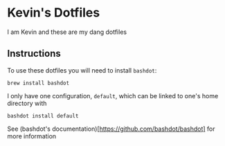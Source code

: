 # Kevin's Dotfiles
I am Kevin and these are my dang dotfiles

## Instructions

To use these dotfiles you will need to install `bashdot`:

```
brew install bashdot
```

I only have one configuration, `default`, which can be linked to one's home directory with

```
bashdot install default
```

See (bashdot's documentation)[https://github.com/bashdot/bashdot] for more information
